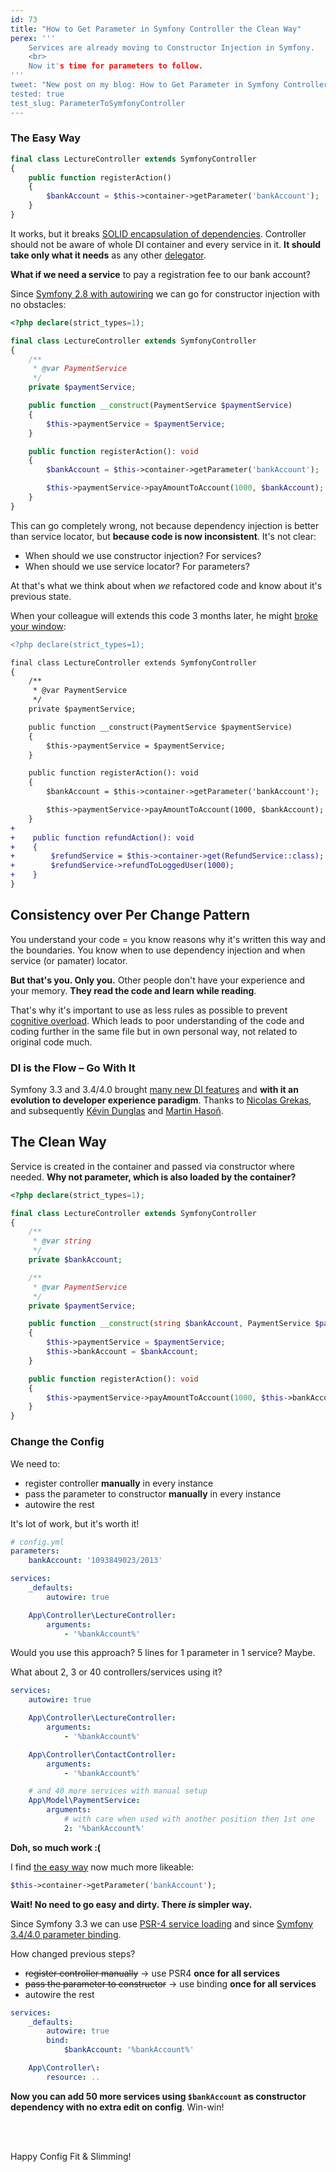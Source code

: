 ```yaml
---
id: 73
title: "How to Get Parameter in Symfony Controller the Clean Way"
perex: '''
    Services are already moving to Constructor Injection in Symfony.
    <br>
    Now it's time for parameters to follow.
'''
tweet: "New post on my blog: How to Get Parameter in Symfony Controller the Clean Way #symfony #php #di"
tested: true
test_slug: ParameterToSymfonyController
---
```



### The Easy Way

```php
final class LectureController extends SymfonyController
{
    public function registerAction()
    {
        $bankAccount = $this->container->getParameter('bankAccount');
    }
}
```

It works, but it breaks [SOLID encapsulation of dependencies](https://github.com/jupeter/clean-code-php#solid). Controller should not be aware of whole DI container and every service in it. **It should take only what it needs** as any other [delegator](/blog/2018/01/08/clean-and-decoupled-controllers-commands-and-event-subscribers-once-and-for-all-with-delegator-pattern/#delegator-pattern-to-the-strike-rescue-strike-prevention).

**What if we need a service** to pay a registration fee to our bank account?

Since [Symfony 2.8 with autowiring](https://symfony.com/blog/new-in-symfony-2-8-service-auto-wiring) we can go for constructor injection with no obstacles:

```php
<?php declare(strict_types=1);

final class LectureController extends SymfonyController
{
    /**
     * @var PaymentService
     */
    private $paymentService;

    public function __construct(PaymentService $paymentService)
    {
        $this->paymentService = $paymentService;
    }

    public function registerAction(): void
    {
        $bankAccount = $this->container->getParameter('bankAccount');

        $this->paymentService->payAmountToAccount(1000, $bankAccount);
    }
}
```

This can go completely wrong, not because dependency injection is better than service locator, but **because code is now inconsistent**. It's not clear:

- When should we use constructor injection? For services?
- When should we use service locator? For parameters?

At that's what we think about when *we* refactored code and know about it's previous state.

When your colleague will extends this code 3 months later, he might [broke your window](https://blog.codinghorror.com/the-broken-window-theory/):

```diff
<?php declare(strict_types=1);

final class LectureController extends SymfonyController
{
    /**
     * @var PaymentService
     */
    private $paymentService;

    public function __construct(PaymentService $paymentService)
    {
        $this->paymentService = $paymentService;
    }

    public function registerAction(): void
    {
        $bankAccount = $this->container->getParameter('bankAccount');

        $this->paymentService->payAmountToAccount(1000, $bankAccount);
    }
+
+    public function refundAction(): void
+    {
+        $refundService = $this->container->get(RefundService::class);
+        $refundService->refundToLoggedUser(1000);
+    }
}
```

## Consistency over Per Change Pattern

You understand your code = you know reasons why it's written this way and the boundaries. You know when to use dependency injection and when service (or pamater) locator.

**But that's you. Only you.** Other people don't have your experience and your memory. **They read the code and learn while reading**.

That's why it's important to use as less rules as possible to prevent [cognitive overload](https://chrismm.com/blog/writing-good-code-reduce-the-cognitive-load/). Which leads to poor understanding of the code and coding further in the same file but in own personal way, not related to original code much.

### DI is the Flow &ndash; Go With It

Symfony 3.3 and 3.4/4.0 brought [many new DI features](/blog/2017/05/07/how-to-refactor-to-new-dependency-injection-features-in-symfony-3-3/) and **with it an evolution to developer experience paradigm**. Thanks to [Nicolas Grekas](https://github.com/nicolas-grekas), and subsequently [Kévin Dunglas](https://github.com/dunglas) and [Martin Hasoň](https://github.com/hason).

## The Clean Way

Service is created in the container and passed via constructor where needed.
**Why not parameter, which is also loaded by the container?**

```php
<?php declare(strict_types=1);

final class LectureController extends SymfonyController
{
    /**
     * @var string
     */
    private $bankAccount;

    /**
     * @var PaymentService
     */
    private $paymentService;

    public function __construct(string $bankAccount, PaymentService $paymentService)
    {
        $this->paymentService = $paymentService;
        $this->bankAccount = $bankAccount;
    }

    public function registerAction(): void
    {
        $this->paymentService->payAmountToAccount(1000, $this->bankAccount);
    }
}
```

### Change the Config

We need to:

- register controller **manually** in every instance
- pass the parameter to constructor **manually** in every instance
- autowire the rest

It's lot of work, but it's worth it!

```yaml
# config.yml
parameters:
    bankAccount: '1093849023/2013'

services:
    _defaults:
        autowire: true

    App\Controller\LectureController:
        arguments:
            - '%bankAccount%'
```

Would you use this approach? 5 lines for 1 parameter in 1 service? Maybe.

What about 2, 3 or 40 controllers/services using it?

```yaml
services:
    autowire: true

    App\Controller\LectureController:
        arguments:
            - '%bankAccount%'

    App\Controller\ContactController:
        arguments:
            - '%bankAccount%'

    # and 40 more services with manual setup
    App\Model\PaymentService:
        arguments:
            # with care when used with another position then 1st one
            2: '%bankAccount%'
```

**Doh, so much work :(**

I find [the easy way](#the-easy-way) now much more likeable:

```php
$this->container->getParameter('bankAccount');
```

**Wait! No need to go easy and dirty. There *is* simpler way.**

Since Symfony 3.3 we can use [PSR-4 service loading](/blog/2017/05/07/how-to-refactor-to-new-dependency-injection-features-in-symfony-3-3/#4-use-psr-4-based-service-autodiscovery-and-registration/) and since [Symfony 3.4/4.0 parameter binding](https://symfony.com/blog/new-in-symfony-3-4-local-service-binding).

How changed previous steps?

- <strike>register controller manually</strike> → use PSR4 **once for all services**
- <strike>pass the parameter to constructor</strike> → use binding **once for all services**
- autowire the rest

```yaml
services:
    _defaults:
        autowire: true
        bind:
            $bankAccount: '%bankAccount%'

    App\Controller\:
        resource: ..
```

**Now you can add 50 more services using `$bankAccount` as constructor dependency with no extra edit on config**. Win-win!

<br><br>

Happy Config Fit & Slimming!
